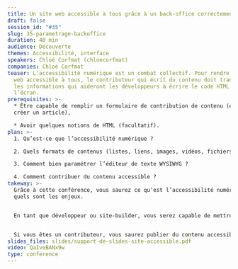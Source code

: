 ```yaml
---
title: Un site web accessible à tous grâce à un back-office correctement paramétré
draft: false
session_id: "#35"
slug: 35-parametrage-backoffice
duration: 40 min
audience: Découverte
themes: Accessibilité, interface
speakers: Chloé Corfmat (chloecorfmat)
companies: Chloé Corfmat
teaser: L’accessibilité numérique est un combat collectif. Pour rendre un site
  web accessible à tous, le contributeur qui écrit du contenu doit transmettre
  les informations qui aideront les développeurs à écrire le code HTML rendu à
  l’écran.
prerequisites: >-
  * Être capable de remplir un formulaire de contribution de contenu (exemple :
  créer un article),

  * Avoir quelques notions de HTML (facultatif).
plan: >-
  1. Qu’est-ce que l’accessibilité numérique ? 

  2. Quels formats de contenus (listes, liens, images, vidéos, fichiers, tableaux, couleurs…) doivent faire l’objet d’une attention particulière ?

  3. Comment bien paramétrer l’éditeur de texte WYSIWYG ?

  4. Comment contribuer du contenu accessible ?
takeway: >-
  Grâce à cette conférence, vous saurez ce qu’est l’accessibilité numérique et
  quels sont les enjeux. 


  En tant que développeur ou site-builder, vous serez capable de mettre en place un formulaire de contribution en respectant les exigences de l’accessibilité numérique pour l’affichage de votre site en front. 


  Si vous êtes un contributeur, vous saurez publier du contenu accessible à tous et demander aux équipes en charge de votre site les fonctionnalités manquantes.
slides_files: slides/support-de-slides-site-accessible.pdf
video: QaIveBANx9w
type: conference
---
```

